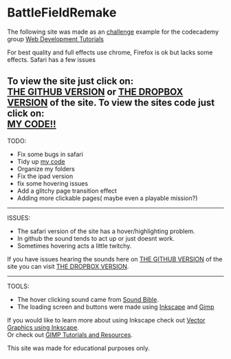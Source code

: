 BattleFieldRemake
=================
The following site was made as an [challenge](http://www.codecademy.com/groups/html-projects/discussions/51e3305e9c4e9d6b630069a8) example for the codecademy group [Web Development Tutorials](http://www.codecademy.com/groups/html-projects) 



For best quality and full effects use chrome, Firefox is ok but lacks some effects. Safari has a few issues <br>

To view the site just click on:<br>
[THE GITHUB VERSION](https://rawgithub.com/WaffleGnome/BattleFieldRemake/master/intro.html) or  [THE DROPBOX VERSION](https://dl.dropboxusercontent.com/u/161826274/mySites/bf3REMAKE/intro.html) of the site.
To view the sites code just click on:<br>
[MY CODE!!](https://github.com/WaffleGnome/BattleFieldRemake)
--------------------------------------------------------------------------
TODO:
- Fix some bugs in safari 
- Tidy up [my code](https://github.com/WaffleGnome/BattleFieldRemake)
- Organize my folders
- Fix the ipad version
- fix some hovering issues
- Add a glitchy page transition effect
- Adding more clickable pages( maybe even a playable mission?)

---------------------------------------------------------------------------
ISSUES:
- The safari version of the site has a hover/highlighting problem.
- In github the sound tends to act up or just doesnt work.
- Sometimes hovering acts a little twitchy.

If you have issues hearing the sounds here on [THE GITHUB VERSION](https://rawgithub.com/WaffleGnome/BattleFieldRemake/master/intro.html) of the site you can visit [THE DROPBOX VERSION](https://dl.dropboxusercontent.com/u/161826274/mySites/bf3REMAKE/intro.html).

-------------------------------------------------------------------------- 
TOOLS:
- The hover clicking sound came from [Sound Bible](http://soundbible.com/). 
- The loading screen and buttons were made using [Inkscape](http://inkscape.org/) and [Gimp](http://www.gimp.org/)

If you would like to learn more about using Inkscape check out [Vector Graphics using Inkscape](http://speckyboy.com/2009/04/28/35-tutorials-to-create-amazing-vector-graphics-using-inkscape/).<br>
Or check out [GIMP Tutorials and Resources](http://www.noupe.com/how-tos/30-exceptional-gimp-tutorials-and-resources.html).


This site was made for educational purposes only.
